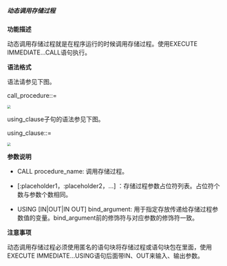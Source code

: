##### 动态调用存储过程

**功能描述**

动态调用存储过程就是在程序运行的时候调用存储过程。使用EXECUTE IMMEDIATE…CALL语句执行。

**语法格式**

语法请参见下图。

call_procedure::=

 <div align="left"><img src="image/动态调用语法.jpg" style="zoom:50%")</div>  

using_clause子句的语法参见下图。

using_clause::=

 <div align="left"><img src="image/动态调用using_clause子句语法.jpg" style="zoom:50%")</div>   

 **参数说明**

- CALL procedure_name: 调用存储过程。

- [:placeholder1，:placeholder2，…] ：存储过程参数占位符列表。占位符个数与参数个数相同。

- USING  [IN|OUT|IN OUT] bind_argument: 用于指定存放传递给存储过程参数值的变量。bind_argument前的修饰符与对应参数的修饰符一致。

**注意事项**

动态调用存储过程必须使用匿名的语句块将存储过程或语句块包在里面，使用EXECUTE IMMEDIATE…USING语句后面带IN、OUT来输入、输出参数。